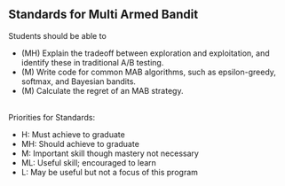 ## Standards for Multi Armed Bandit
Students should be able to
 * (MH) Explain the tradeoff between exploration and exploitation, and identify these in traditional A/B testing.
 * (M) Write code for common MAB algorithms, such as epsilon-greedy, softmax, and Bayesian bandits.
 * (M) Calculate the regret of an MAB strategy.

<br/>Priorities for Standards:
 * H:  Must achieve to graduate
 * MH: Should achieve to graduate
 * M:  Important skill though mastery not necessary
 * ML: Useful skill; encouraged to learn
 * L:  May be useful but not a focus of this program